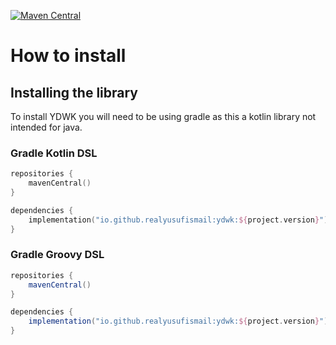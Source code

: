 [![Maven Central](https://maven-badges.herokuapp.com/maven-central/io.github.realyusufismail/ydwk/badge.svg)](https://maven-badges.herokuapp.com/maven-central/io.github.realyusufismail/ydwk)

# How to install

## Installing the library

To install YDWK you will need to be using gradle as this a kotlin library not intended for java.

### Gradle Kotlin DSL

```kotlin
repositories {
    mavenCentral()
}

dependencies {
    implementation("io.github.realyusufismail:ydwk:${project.version}")
}
```

### Gradle Groovy DSL

```groovy
repositories {
    mavenCentral()
}

dependencies {
    implementation("io.github.realyusufismail:ydwk:${project.version}")
}
```


